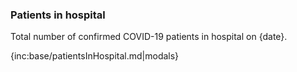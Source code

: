 ﻿### Patients in hospital

Total number of confirmed COVID-19 patients in hospital on {date}.

{inc:base/patientsInHospital.md|modals}
